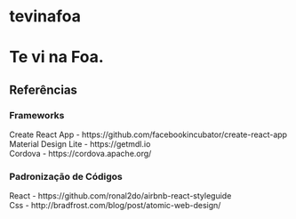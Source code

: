 # tevinafoa
<h1>Te vi na Foa.</h1>


<h2>Referências</h2>

<h3>Frameworks</h3> 
Create React App - https://github.com/facebookincubator/create-react-app
<br>Material Design Lite - https://getmdl.io
<br>Cordova - https://cordova.apache.org/

<h3>Padronização de Códigos</h3> 
React - https://github.com/ronal2do/airbnb-react-styleguide
<br>Css - http://bradfrost.com/blog/post/atomic-web-design/
